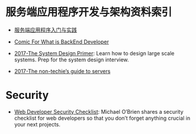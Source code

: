 
# 服务端应用程序开发与架构资料索引



- [服务端应用程序入门与实践](https://github.com/wxyyxc1992/ServerSideApplication-Introduction-And-Practices)



- [Comic For What is BackEnd Developer](https://consolia-comic.com/comics/back-end)
 

- [2017-The System Design Primer](https://github.com/donnemartin/system-design-primer): Learn how to design large scale systems. Prep for the system design interview.

- [2017-The non-techie’s guide to servers](https://parg.co/bDN)


# Security

- [Web Developer Security Checklist](https://simplesecurity.sensedeep.com/web-developer-security-checklist-f2e4f43c9c56): Michael O’Brien shares a security checklist for web developers so that you don’t forget anything crucial in your next projects.